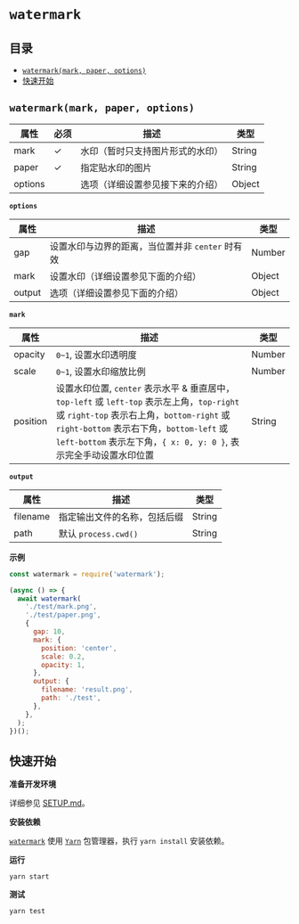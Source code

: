 # `watermark`

## 目录

- [`watermark(mark, paper, options)`](#watermarkmark-paper-options)
- [快速开始](#快速开始)

## `watermark(mark, paper, options)`

| 属性    | 必须 | 描述                             | 类型   |
| ------- | ---- | -------------------------------- | ------ |
| mark    | ✓         | 水印（暂时只支持图片形式的水印） | String |
| paper   | ✓            | 指定贴水印的图片                 | String |
| options |      | 选项（详细设置参见接下来的介绍） | Object |

**`options`**

| 属性   | 描述                                             | 类型   |
| ------ | ------------------------------------------------ | ------ |
| gap    | 设置水印与边界的距离，当位置并非 `center` 时有效 | Number |
| mark   | 设置水印（详细设置参见下面的介绍）               | Object |
| output | 选项（详细设置参见下面的介绍）                   | Object |

**`mark`**

| 属性     | 描述                                                                                                                                                                                                                                                       | 类型   |
| -------- | ---------------------------------------------------------------------------------------------------------------------------------------------------------------------------------------------------------------------------------------------------------- | ------ |
| opacity  | `0~1`, 设置水印透明度                                                                                                                                                                                                                                      | Number |
| scale    | `0~1`, 设置水印缩放比例                                                                                                                                                                                                                                    | Number |
| position | 设置水印位置, `center` 表示水平 & 垂直居中，`top-left` 或 `left-top` 表示左上角，`top-right` 或 `right-top` 表示右上角，`bottom-right` 或 `right-bottom` 表示右下角，`bottom-left` 或 `left-bottom` 表示左下角，`{ x: 0, y: 0 }`, 表示完全手动设置水印位置 | String |

**`output`**

| 属性     | 描述                         | 类型   |
| -------- | ---------------------------- | ------ |
| filename | 指定输出文件的名称，包括后缀 | String |
| path     | 默认 `process.cwd()`         | String |

**示例**
```javascript
const watermark = require('watermark');

(async () => {
  await watermark(
    './test/mark.png',
    './test/paper.png',
    {
      gap: 10,
      mark: {
        position: 'center',
        scale: 0.2,
        opacity: 1,
      },
      output: {
        filename: 'result.png',
        path: './test',
      },
    },
  );
})();
```

## 快速开始

**准备开发环境**

详细参见 [SETUP.md]()。

**安装依赖**

[`watermark`]() 使用 [`Yarn`](https://yarnpkg.com/zh-Hans/) 包管理器，执行 `yarn install` 安装依赖。

**运行**

```shell
yarn start
```

**测试**

```shell
yarn test
```
